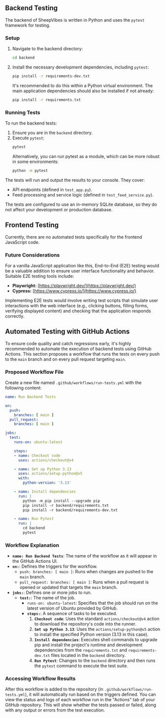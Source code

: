 ## Backend Testing

The backend of SheepVibes is written in Python and uses the `pytest` framework for testing.

### Setup

1.  Navigate to the backend directory:
    ```bash
    cd backend
    ```
2.  Install the necessary development dependencies, including `pytest`:
    ```bash
    pip install -r requirements-dev.txt
    ```
    It's recommended to do this within a Python virtual environment. The main application dependencies should also be installed if not already:
    ```bash
    pip install -r requirements.txt
    ```

### Running Tests

To run the backend tests:

1.  Ensure you are in the `backend` directory.
2.  Execute `pytest`:
    ```bash
    pytest
    ```
    Alternatively, you can run pytest as a module, which can be more robust in some environments:
    ```bash
    python -m pytest
    ```

The tests will run and output the results to your console. They cover:
*   API endpoints (defined in `test_app.py`).
*   Feed processing and service logic (defined in `test_feed_service.py`).

The tests are configured to use an in-memory SQLite database, so they do not affect your development or production database.

## Frontend Testing

Currently, there are no automated tests specifically for the frontend JavaScript code.

### Future Considerations

For a vanilla JavaScript application like this, End-to-End (E2E) testing would be a valuable addition to ensure user interface functionality and behavior. Suitable E2E testing tools include:

*   **Playwright:** [https://playwright.dev/](https://playwright.dev/)
*   **Cypress:** [https://www.cypress.io/](https://www.cypress.io/)

Implementing E2E tests would involve writing test scripts that simulate user interactions with the web interface (e.g., clicking buttons, filling forms, verifying displayed content) and checking that the application responds correctly.

## Automated Testing with GitHub Actions

To ensure code quality and catch regressions early, it's highly recommended to automate the execution of backend tests using GitHub Actions. This section proposes a workflow that runs the tests on every push to the `main` branch and on every pull request targeting `main`.

### Proposed Workflow File

Create a new file named `.github/workflows/run-tests.yml` with the following content:

```yaml
name: Run Backend Tests

on:
  push:
    branches: [ main ]
  pull_request:
    branches: [ main ]

jobs:
  test:
    runs-on: ubuntu-latest

    steps:
    - name: Checkout code
      uses: actions/checkout@v4

    - name: Set up Python 3.13
      uses: actions/setup-python@v5
      with:
        python-version: '3.13'

    - name: Install dependencies
      run: |
        python -m pip install --upgrade pip
        pip install -r backend/requirements.txt
        pip install -r backend/requirements-dev.txt

    - name: Run Pytest
      run: |
        cd backend
        pytest
```

### Workflow Explanation

*   **`name: Run Backend Tests`**: The name of the workflow as it will appear in the GitHub Actions UI.
*   **`on:`**: Defines the triggers for the workflow.
    *   `push: branches: [ main ]`: Runs when changes are pushed to the `main` branch.
    *   `pull_request: branches: [ main ]`: Runs when a pull request is opened or updated that targets the `main` branch.
*   **`jobs:`**: Defines one or more jobs to run.
    *   **`test:`**: The name of the job.
        *   `runs-on: ubuntu-latest`: Specifies that the job should run on the latest version of Ubuntu provided by GitHub.
        *   **`steps:`**: A sequence of tasks to be executed.
            1.  **`Checkout code`**: Uses the standard `actions/checkout@v4` action to download the repository's code into the runner.
            2.  **`Set up Python 3.13`**: Uses the `actions/setup-python@v5` action to install the specified Python version (3.13 in this case).
            3.  **`Install dependencies`**: Executes shell commands to upgrade pip and install the project's runtime and development dependencies from the `requirements.txt` and `requirements-dev.txt` files located in the `backend` directory.
            4.  **`Run Pytest`**: Changes to the `backend` directory and then runs the `pytest` command to execute the test suite.

### Accessing Workflow Results

After this workflow is added to the repository (in `.github/workflows/run-tests.yml`), it will automatically run based on the triggers defined. You can view the status and logs of each workflow run in the "Actions" tab of your GitHub repository. This will show whether the tests passed or failed, along with any output or errors from the test execution.
